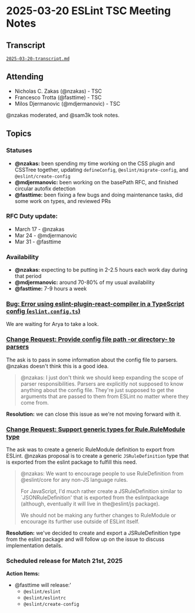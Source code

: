 # 2025-03-20 ESLint TSC Meeting Notes

## Transcript

[`2025-03-20-transcript.md`](2025-03-20-transcript.md)

## Attending

- Nicholas C. Zakas (@nzakas) - TSC
- Francesco Trotta (@fasttime) - TSC
- Milos Djermanovic (@mdjermanovic) - TSC

@nzakas moderated, and @sam3k took notes.

## Topics

### Statuses

* **@nzakas:** been spending my time working on the CSS plugin and CSSTree together, updating `defineConfig`, `@eslint/migrate-config`, and `@eslint/create-config`
* **@mdjermanovic:** been working on the basePath RFC, and finished circular autofix detection
* **@fasttime:** been fixing a few bugs and doing maintenance tasks, did some work on types, and reviewed PRs

### RFC Duty update:
* March 17 - @nzakas
* Mar 24 - @mdjermanovic
* Mar 31 - @fasttime

### Availability

* **@nzakas:** expecting to be putting in 2-2.5 hours each work day during that period
* **@mdjermanovic:**  around 70-80% of my usual availability
* **@fasttime:** 7-9 hours a week

### [Bug: Error using eslint-plugin-react-compiler in a TypeScript config (`eslint.config.ts`)](https://github.com/eslint/eslint/issues/19413)

We are waiting for Arya to take a look.

### [Change Request: Provide config file path -or directory- to parsers](https://github.com/eslint/eslint/issues/19438)

The ask is to pass in some information about the config file to parsers. @nzakas doesn't think this is a good idea.

> @nzakas: I just don't think we should keep expanding the scope of parser responsibilities. Parsers are explicitly not supposed to know anything about the config file. They're just supposed to get the arguments that are passed to them from ESLint no matter where they come from.

**Resolution:** we can close this issue as we're not moving forward with it.

### [Change Request: Support generic types for Rule.RuleModule type](https://github.com/eslint/eslint/issues/19521)

The ask was to create a generic RuleModule definition to export from ESLint. @nzakas proposal is to create a generic `JSRuleDefinition` type that is exported from the eslint package to fulfill this need.

> @nzakas: We want to encourage people to use RuleDefinition from @eslint/core for any non-JS language rules.
>
> For JavaScript, I'd much rather create a JSRuleDefinition similar to `JSONRuleDefinition' that is exported from the eslintpackage (although, eventually it will live in the@eslint/js package).
>
> We should not be making any further changes to RuleModule or encourage its further use outside of ESLint itself.

**Resolution:** we've decided to create and export a JSRuleDefinition type from the eslint package and will follow up on the issue to discuss implementation details.

### Scheduled release for Match 21st, 2025

**Action Items:**

- @fasttime will release:'
  - `@eslint/eslint`
  - `@eslint/eslintrc`
  - `@eslint/create-config`
